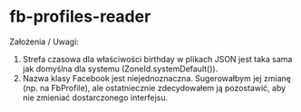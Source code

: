 # fb-profiles-reader

Założenia / Uwagi:
1. Strefa czasowa dla właściwości birthday w plikach JSON jest taka sama jak domyślna dla systemu (ZoneId.systemDefault()).
2. Nazwa klasy Facebook jest niejednoznaczna. Sugerowałbym jej zmianę (np. na FbProfile), ale ostatniecznie zdecydowałem ją pozostawić, aby nie zmieniać dostarczonego interfejsu. 